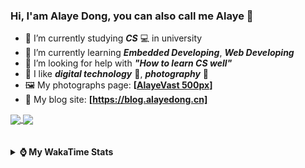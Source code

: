 ### Hi, **I'am Alaye Dong**, you can also call me **Alaye** 👋

- 📖 I’m currently studying ***CS*** 💻 in university
- 🌱 I’m currently learning ***Embedded Developing***, ***Web Developing***
- 🤔 I’m looking for help with ***"How to learn CS well"***
- 🤩 I like ***digital technology*** 📱, ***photography*** 📸
- 🖼️ My photographs page: **[[AlayeVast 500px](https://500px.com.cn/AlayeVast)]**
- 📰 My blog site: **[https://blog.alayedong.cn]**

<!--
[![Alaye's GitHub stats](https://github-readme-stats.vercel.app/api?username=Alaye-Dong&custom_title=Alaye%20Dong`s%20GitHub%20stats&show_icons=true&rank_icon=percentile&theme=transparent&include_all_commits=true&count_private=true)](https://github.com/anuraghazra/github-readme-stats) 
[![Top Langs](https://github-readme-stats.vercel.app/api/top-langs/?username=Alaye-Dong\&layout=compact&theme=transparent)](https://github.com/anuraghazra/github-readme-stats)
-->
<a href="https://github.com/anuraghazra/github-readme-stats">
  <img height=200 align="center" src="https://github-readme-stats.vercel.app/api?username=Alaye-Dong&custom_title=Alaye%20Dong`s%20GitHub%20stats&show_icons=true&rank_icon=percentile&theme=transparent&include_all_commits=true&count_private=true" />
</a>
<a href="https://github.com/anuraghazra/convoychat">
  <img height=200 align="center" src="https://github-readme-stats.vercel.app/api/top-langs/?username=Alaye-Dong&layout=compact&theme=transparent&include_all_commits=true&count_private=true&langs_count=8&card_width=300" />
</a>

<br />
<br />

<div style="display:none"> 
  <img src="https://visitor-badge.laobi.icu/badge?page_id=Alaye-Dong.Alaye-Dong"/>
</div>
<br />

<details>	
  <summary><b> ⌚ My WakaTime Stats </b></summary>

<br />

<!--START_SECTION:waka-->
![Code Time](http://img.shields.io/badge/Code%20Time-452%20hrs%2038%20mins-blue)

![Profile Views](http://img.shields.io/badge/Profile%20Views-2-blue)

![Lines of code](https://img.shields.io/badge/From%20Hello%20World%20I%27ve%20Written-1.2%20million%20lines%20of%20code-blue)

**🐱 My GitHub Data** 

> 📦 262.6 kB Used in GitHub's Storage 
 > 
> 🚫 Not Opted to Hire
 > 
> 📜 28 Public Repositories 
 > 
> 🔑 5 Private Repositories 
 > 
**I'm a Night 🦉** 

```text
🌞 Morning                104 commits         ██░░░░░░░░░░░░░░░░░░░░░░░   07.32 % 
🌆 Daytime                441 commits         ████████░░░░░░░░░░░░░░░░░   31.06 % 
🌃 Evening                602 commits         ███████████░░░░░░░░░░░░░░   42.39 % 
🌙 Night                  273 commits         █████░░░░░░░░░░░░░░░░░░░░   19.23 % 
```
📅 **I'm Most Productive on Thursday** 

```text
Monday                   240 commits         ████░░░░░░░░░░░░░░░░░░░░░   16.90 % 
Tuesday                  173 commits         ███░░░░░░░░░░░░░░░░░░░░░░   12.18 % 
Wednesday                172 commits         ███░░░░░░░░░░░░░░░░░░░░░░   12.11 % 
Thursday                 241 commits         ████░░░░░░░░░░░░░░░░░░░░░   16.97 % 
Friday                   199 commits         ████░░░░░░░░░░░░░░░░░░░░░   14.01 % 
Saturday                 160 commits         ███░░░░░░░░░░░░░░░░░░░░░░   11.27 % 
Sunday                   235 commits         ████░░░░░░░░░░░░░░░░░░░░░   16.55 % 
```


📊 **This Week I Spent My Time On** 

```text
💬 Programming Languages: 
Jupyter                  3 hrs 24 mins       ███████████░░░░░░░░░░░░░░   42.72 % 
Astro                    1 hr 22 mins        ████░░░░░░░░░░░░░░░░░░░░░   17.33 % 
Python                   1 hr 13 mins        ████░░░░░░░░░░░░░░░░░░░░░   15.36 % 
TypeScript               57 mins             ███░░░░░░░░░░░░░░░░░░░░░░   12.13 % 
YAML                     23 mins             █░░░░░░░░░░░░░░░░░░░░░░░░   04.91 % 

🔥 Editors: 
VS Code                  4 hrs 5 mins        █████████████░░░░░░░░░░░░   51.34 % 
PyCharm                  3 hrs 52 mins       ████████████░░░░░░░░░░░░░   48.66 % 

🐱‍💻 Projects: 
blog-fuwari-astro        3 hrs 7 mins        ██████████░░░░░░░░░░░░░░░   39.31 % 
Class0409                2 hrs 4 mins        ███████░░░░░░░░░░░░░░░░░░   26.04 % 
Python_Study             57 mins             ███░░░░░░░░░░░░░░░░░░░░░░   12.03 % 
supermarketAnalytics     44 mins             ██░░░░░░░░░░░░░░░░░░░░░░░   09.27 % 
speed_up                 37 mins             ██░░░░░░░░░░░░░░░░░░░░░░░   07.91 % 
```

**I Mostly Code in C** 

```text
TypeScript               6 repos             █████░░░░░░░░░░░░░░░░░░░░   18.75 % 
Java                     4 repos             ███░░░░░░░░░░░░░░░░░░░░░░   12.50 % 
JavaScript               3 repos             ██░░░░░░░░░░░░░░░░░░░░░░░   09.38 % 
Python                   2 repos             ██░░░░░░░░░░░░░░░░░░░░░░░   06.25 % 
CSS                      1 repo              █░░░░░░░░░░░░░░░░░░░░░░░░   03.12 % 
```



**Timeline**

![Lines of Code chart](https://raw.githubusercontent.com/Alaye-Dong/Alaye-Dong/main/assets/bar_graph.png)


 Last Updated on 10/04/2025 18:47:00 UTC
<!--END_SECTION:waka-->

</details>
